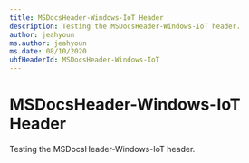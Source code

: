 ```yaml
---
title: MSDocsHeader-Windows-IoT Header
description: Testing the MSDocsHeader-Windows-IoT header.
author: jeahyoun
ms.author: jeahyoun
ms.date: 08/10/2020
uhfHeaderId: MSDocsHeader-Windows-IoT
---
```


# MSDocsHeader-Windows-IoT Header

Testing the MSDocsHeader-Windows-IoT header.
